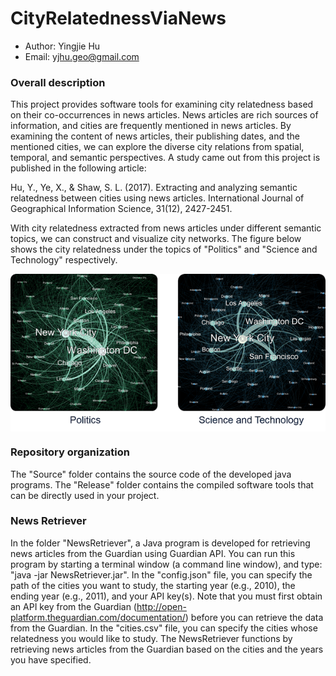 # CityRelatednessViaNews

* Author: Yingjie Hu
* Email: yjhu.geo@gmail.com


### Overall description
This project provides software tools for examining city relatedness based on their co-occurrences in news articles. News articles are rich sources of information, and cities are frequently mentioned in news articles. By examining the content of news articles, their publishing dates, and the mentioned cities, we can explore the diverse city relations from spatial, temporal, and semantic perspectives. A study came out from this project is published in the following article:

Hu, Y., Ye, X., & Shaw, S. L. (2017). Extracting and analyzing semantic relatedness between cities using news articles. International Journal of Geographical Information Science, 31(12), 2427-2451.

With city relatedness extracted from news articles under different semantic topics, we can construct and visualize city networks. The figure below shows the city relatedness under the topics of "Politics" and "Science and Technology" respectively. 

<p align="center">
<img align="center" src="https://github.com/YingjieHu/CityRelatednessViaNews/blob/master/Figures/CityRelatedness.png" width="600" />
</p>


### Repository organization
The "Source" folder contains the source code of the developed java programs. The "Release" folder contains the compiled software tools that can be directly used in your project. 


### News Retriever
In the folder "NewsRetriever", a Java program is developed for retrieving news articles from the Guardian using Guardian API. You can run this program by starting a terminal window (a command line window), and type: "java -jar NewsRetriever.jar". In the "config.json" file, you can specify the path of the cities you want to study, the starting year (e.g., 2010), the ending year (e.g., 2011), and your API key(s). Note that you must first obtain an API key from the Guardian (http://open-platform.theguardian.com/documentation/) before you can retrieve the data from the Guardian. In the "cities.csv" file, you can specify the cities whose relatedness you would like to study. The NewsRetriever functions by retrieving news articles from the Guardian based on the cities and the years you have specified.










